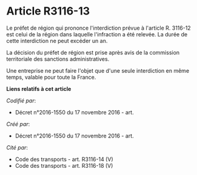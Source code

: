 # Article R3116-13

Le préfet de région qui prononce l'interdiction prévue à l'article R. 3116-12 est celui de la région dans laquelle
l'infraction a été relevée. La durée de cette interdiction ne peut excéder un an.

La décision du préfet de région est prise après avis de la commission territoriale des sanctions administratives.

Une entreprise ne peut faire l'objet que d'une seule interdiction en même temps, valable pour toute la France.

**Liens relatifs à cet article**

_Codifié par_:

  - Décret n°2016-1550 du 17 novembre 2016 - art.

_Créé par_:

  - Décret n°2016-1550 du 17 novembre 2016 - art.

_Cité par_:

  - Code des transports - art. R3116-14 (V)
  - Code des transports - art. R3116-18 (V)

